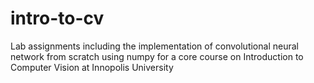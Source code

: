 # intro-to-cv
Lab assignments including the implementation of convolutional neural network from scratch using numpy for a core course on Introduction to Computer Vision at Innopolis University
